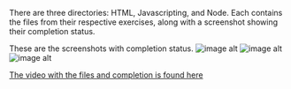 There are three directories: HTML, Javascripting, and Node. Each contains the files from their respective exercises, along with a screenshot showing their completion status.

These are the screenshots with completion status.
![image alt](https://github.com/jaqui004/cs533-f25/blob/main/assignments/aquino/1/html/HTML%20Screenshot.png)
![image alt](https://github.com/jaqui004/cs533-f25/blob/main/assignments/aquino/1/javascript/Javascript%20Screenshot.png)
![image alt](https://github.com/jaqui004/cs533-f25/blob/main/assignments/aquino/1/node/Node%20Screenshot.png)

[The video with the files and completion is found here](https://www.youtube.com/watch?v=udO1eHFMB-w)


